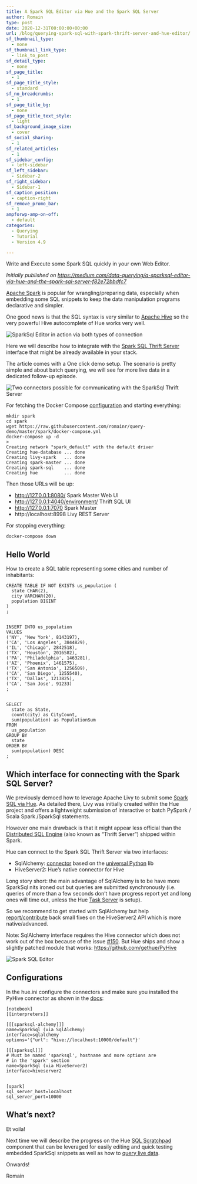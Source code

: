 ```yaml
---
title: A Spark SQL Editor via Hue and the Spark SQL Server
author: Romain
type: post
date: 2020-12-31T00:00:00+00:00
url: /blog/querying-spark-sql-with-spark-thrift-server-and-hue-editor/
sf_thumbnail_type:
  - none
sf_thumbnail_link_type:
  - link_to_post
sf_detail_type:
  - none
sf_page_title:
  - 1
sf_page_title_style:
  - standard
sf_no_breadcrumbs:
  - 1
sf_page_title_bg:
  - none
sf_page_title_text_style:
  - light
sf_background_image_size:
  - cover
sf_social_sharing:
  - 1
sf_related_articles:
  - 1
sf_sidebar_config:
  - left-sidebar
sf_left_sidebar:
  - Sidebar-2
sf_right_sidebar:
  - Sidebar-1
sf_caption_position:
  - caption-right
sf_remove_promo_bar:
  - 1
ampforwp-amp-on-off:
  - default
categories:
  - Querying
  - Tutorial
  - Version 4.9

---
```

Write and Execute some Spark SQL quickly in your own Web Editor.

*Initially published on https://medium.com/data-querying/a-sparksql-editor-via-hue-and-the-spark-sql-server-f82e72bbdfc7*

[Apache Spark](https://spark.apache.org/) is popular for wrangling/preparing data, especially when embedding some SQL snippets to keep the data manipulation programs declarative and simpler.

One good news is that the SQL syntax is very similar to [Apache Hive](https://hive.apache.org/) so the very powerful Hive autocomplete of Hue works very well.

![SparkSql Editor in action via both types of connection](https://cdn.gethue.com/uploads/2020/12/spark-sql-editor.gif)

Here we will describe how to integrate with the [Spark SQL Thrift Server](https://spark.apache.org/docs/latest/sql-distributed-sql-engine.html) interface that might be already available in your stack.

The article comes with a One click demo setup. The scenario is pretty simple and about batch querying, we will see for more live data in a dedicated follow-up episode.

![Two connectors possible for communicating with the SparkSql Thrift Server](https://cdn.gethue.com/uploads/2020/12/blog-spark-hue-archi.png)

For fetching the Docker Compose [configuration](https://raw.githubusercontent.com/romainr/query-demo/master/big-table-hbase/docker-compose.yml) and starting everything:

    mkdir spark
    cd spark
    wget https://raw.githubusercontent.com/romainr/query-demo/master/spark/docker-compose.yml
    docker-compose up -d
    >
    Creating network "spark_default" with the default driver
    Creating hue-database ... done
    Creating livy-spark   ... done
    Creating spark-master ... done
    Creating spark-sql    ... done
    Creating hue          ... done

Then those URLs will be up:

* http://127.0.0.1:8080/ Spark Master Web UI
* http://127.0.0.1:4040/environment/ Thrift SQL UI
* http://127.0.0.1:7070 Spark Master
* http://localhost:8998 Livy REST Server

For stopping everything:

    docker-compose down

## Hello World

How to create a SQL table representing some cities and number of inhabitants:

    CREATE TABLE IF NOT EXISTS us_population (
      state CHAR(2),
      city VARCHAR(20),
      population BIGINT
    )
    ;


    INSERT INTO us_population
    VALUES
    ('NY', 'New York', 8143197),
    ('CA', 'Los Angeles', 3844829),
    ('IL', 'Chicago', 2842518),
    ('TX', 'Houston', 2016582),
    ('PA', 'Philadelphia', 1463281),
    ('AZ', 'Phoenix', 1461575),
    ('TX', 'San Antonio', 1256509),
    ('CA', 'San Diego', 1255540),
    ('TX', 'Dallas', 1213825),
    ('CA', 'San Jose', 91233)
    ;


    SELECT
      state as State,
      count(city) as CityCount,
      sum(population) as PopulationSum
    FROM
      us_population
    GROUP BY
      state
    ORDER BY
      sum(population) DESC
    ;

## Which interface for connecting with the Spark SQL Server?

We previously demoed how to leverage Apache Livy to submit some [Spark SQL via Hue](https://medium.com/data-querying/an-sql-editor-for-apache-spark-sql-with-livy-534c56f7d251). As detailed there, Livy was initially created within the Hue project and offers a lightweight submission of interactive or batch PySpark / Scala Spark /SparkSql statements.

However one main drawback is that it might appear less official than the [Distributed SQL Engine](https://spark.apache.org/docs/latest/sql-distributed-sql-engine.html) (also known as “Thrift Server”) shipped within Spark.

Hue can connect to the Spark SQL Thrift Server via two interfaces:

- SqlAlchemy: [connector](https://github.com/dropbox/PyHive) based on the [universal Python](https://www.sqlalchemy.org/) lib
- HiveServer2: Hue’s native connector for Hive

Long story short: the main advantage of SqlAlchemy is to be have more SparkSql nits ironed out but queries are submitted synchronously (i.e. queries of more than a few seconds don’t have progress report yet and long ones will time out, unless the Hue [Task Server](https://docs.gethue.com/administrator/administration/reference/#task-server) is setup).

So we recommend to get started with SqlAlchemy but help [report/contribute](https://github.com/cloudera/hue/pulls) back small fixes on the HiveServer2 API which is more native/advanced.

Note: SqlAlchemy interface requires the Hive connector which does not work out of the box because of the issue [#150](https://github.com/dropbox/PyHive/issues/150). But Hue ships and show a slightly patched module that works: https://github.com/gethue/PyHive


![Spark SQL Editor](https://cdn.gethue.com/uploads/2020/12/spark-sql-editor.png)

## Configurations

In the hue.ini configure the connectors and make sure you installed the PyHive connector as shown in the [docs](https://docs.gethue.com/administrator/configuration/connectors/#apache-spark-sql):

    [notebook]
    [[interpreters]]

    [[[sparksql-alchemy]]]
    name=SparkSql (via SqlAlchemy)
    interface=sqlalchemy
    options='{"url": "hive://localhost:10000/default"}'

    [[[sparksql]]]
    # Must be named 'sparksql', hostname and more options are
    # in the 'spark' section
    name=SparkSql (via HiveServer2)
    interface=hiveserver2


    [spark]
    sql_server_host=localhost
    sql_server_port=10000


## What’s next?

Et voila!

Next time we will describe the progress on the Hue [SQL Scratchpad](https://docs.gethue.com/developer/components/parsers/) component that can be leveraged for easily editing and quick testing embedded SparkSql snippets as well as how to [query live data](https://gethue.com/blog/tutorial-query-live-data-stream-with-flink-sql/).

Onwards!

Romain
